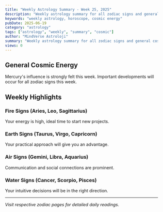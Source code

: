 ```yaml
---
title: "Weekly Astrology Summary - Week 25, 2025"
description: "Weekly astrology summary for all zodiac signs and general cosmic energy analysis."
keywords: "weekly astrology, horoscope, cosmic energy"
pubDate: 2025-06-19
category: "astrology"
tags: ["astrology", "weekly", "summary", "cosmic"]
author: "MindVerse Astroloji"
summary: "Weekly astrology summary for all zodiac signs and general cosmic energy analysis."
views: 0
---
```


## General Cosmic Energy

Mercury's influence is strongly felt this week. Important developments will occur for all zodiac signs this week.

## Weekly Highlights

### Fire Signs (Aries, Leo, Sagittarius)
Your energy is high, ideal time to start new projects.

### Earth Signs (Taurus, Virgo, Capricorn)
Your practical approach will give you an advantage.

### Air Signs (Gemini, Libra, Aquarius)
Communication and social connections are prominent.

### Water Signs (Cancer, Scorpio, Pisces)
Your intuitive decisions will be in the right direction.

---

*Visit respective zodiac pages for detailed daily readings.*
